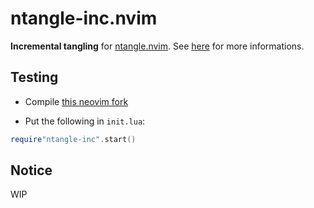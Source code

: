 ntangle-inc.nvim
===========

**Incremental tangling** for [ntangle.nvim](https://github.com/jbyuki/ntangle.nvim.git). 
See [here](https://github.com/jbyuki/ntangle.nvim/wiki/ntangle%E2%80%90inc.nvim) for more informations.

Testing
-------

* Compile [this neovim fork](https://github.com/jbyuki/neovim)

* Put the following in `init.lua`:

```lua
require"ntangle-inc".start()
```

Notice
------

WIP
